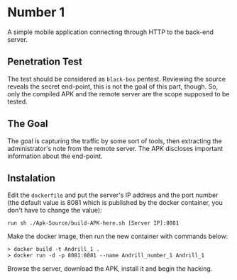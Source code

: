 # Number 1

A simple mobile application connecting through HTTP to the back-end server.

## Penetration Test
The test should be considered as `black-box` pentest. Reviewing the source reveals the secret end-point, this is not the goal of this part, though. So, only the compiled APK and the remote server are the scope supposed to be tested.

## The Goal
The goal is capturing the traffic by some sort of tools, then extracting the administrator's note from the remote server. The APK discloses important information about the end-point.

## Instalation
Edit the `dockerfile` and put the server's IP address and the port number (the default value is 8081 which is published by the docker container, you don't have to change the value):

```
run sh ./Apk-Source/build-APK-here.sh [Server IP]:8081
```
Make the docker image, then run the new container with commands below:
```
> docker build -t Andrill_1 .
> docker run -d -p 8081:8081 --name Andrill_number_1 Andrill_1
```
Browse the server, download the APK, install it and begin the hacking.
